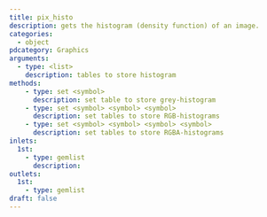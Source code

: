 ```yaml
---
title: pix_histo
description: gets the histogram (density function) of an image.
categories:
  - object
pdcategory: Graphics
arguments:
  - type: <list>
    description: tables to store histogram
methods:
    - type: set <symbol>
      description: set table to store grey-histogram
    - type: set <symbol> <symbol> <symbol>
      description: set tables to store RGB-histograms
    - type: set <symbol> <symbol> <symbol> <symbol>
      description: set tables to store RGBA-histograms
inlets:
  1st:
    - type: gemlist
      description:
outlets:
  1st:
    - type: gemlist
draft: false
---
```

